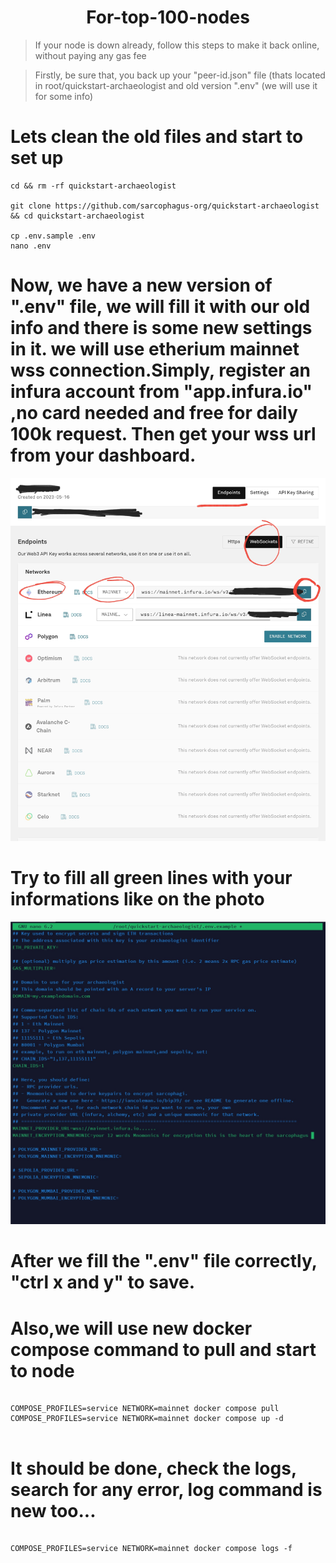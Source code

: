 
<h1 align="center"> For-top-100-nodes</h1>

> If your node is down already, follow this steps to make it back online, without paying any gas fee

> Firstly, be sure that, you back up your "peer-id.json" file (thats located in root/quickstart-archaeologist and old version ".env" (we will use it for some info) 

# Lets clean the old files and start to set up
```console
cd && rm -rf quickstart-archaeologist

git clone https://github.com/sarcophagus-org/quickstart-archaeologist && cd quickstart-archaeologist

cp .env.sample .env
nano .env 
```
# Now, we have a new version of ".env" file, we will fill it with our old info and there is some new settings in it. we will use etherium mainnet wss connection.Simply, register an infura account from "app.infura.io" ,no card needed and free for daily 100k request. Then get your wss url from your dashboard.
![infura dashboad](https://github.com/flechemano/For-top-100-nodes/blob/main/Screenshot_20231101-141044.jpg)

# Try to fill all green lines with your informations like on the photo


![new version .env file](https://github.com/flechemano/For-top-100-nodes/blob/main/Screenshot_20231101-144820.jpg)

# After we fill the ".env" file correctly, "ctrl x and y" to save.

# Also,we will use new docker compose command to pull and start to node

```console

COMPOSE_PROFILES=service NETWORK=mainnet docker compose pull
COMPOSE_PROFILES=service NETWORK=mainnet docker compose up -d


```

# It should be done, check the logs, search for any error, log command is new too...

```console

COMPOSE_PROFILES=service NETWORK=mainnet docker compose logs -f
```



